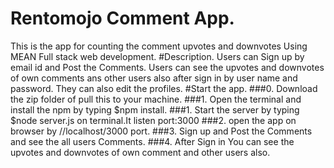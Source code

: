 # Rentomojo Comment App.
This is the app for counting the comment upvotes and downvotes Using MEAN Full stack web development.
#Description.
Users can Sign up by email id and Post the Comments.
Users can see the upvotes and downvotes of own comments ans other users also after sign in by user name and password.
They can also edit the profiles.
#Start the app.
###0. Download the zip folder of pull this to your machine.
###1. Open the terminal and install the npm by typing $npm install.
###1. Start the server by typing $node server.js on terminal.It listen port:3000
###2. open the app on browser by //localhost/3000 port.
###3. Sign up and Post the Comments and see the all users Comments.
###4. After Sign in You can see the upvotes and downvotes of own comment and other users also. 





